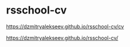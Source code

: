 # rsschool-cv

https://dzmitryalekseev.github.io/rsschool-cv/cv

https://dzmitryalekseev.github.io/rsschool-cv/
